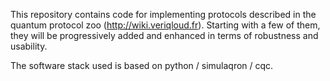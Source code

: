 This repository contains code for implementing protocols described in the quantum protocol zoo (http://wiki.veriqloud.fr). Starting with a few of them, they will be progressively added and enhanced in terms of robustness and usability.

The software stack used is based on python / simulaqron / cqc.

